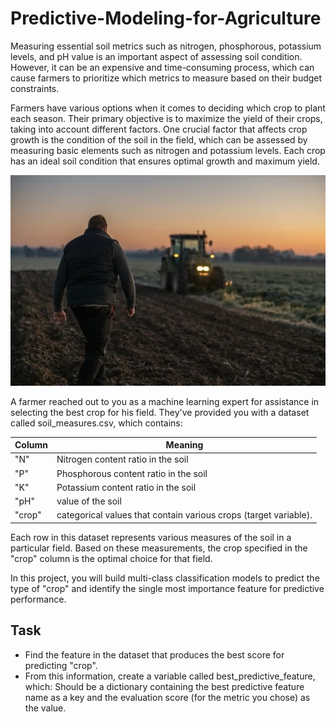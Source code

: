 # Predictive-Modeling-for-Agriculture

Measuring essential soil metrics such as nitrogen, phosphorous, potassium levels, and pH value is an important aspect of assessing soil condition. However, it can be an expensive and time-consuming process, which can cause farmers to prioritize which metrics to measure based on their budget constraints.

Farmers have various options when it comes to deciding which crop to plant each season. Their primary objective is to maximize the yield of their crops, taking into account different factors. One crucial factor that affects crop growth is the condition of the soil in the field, which can be assessed by measuring basic elements such as nitrogen and potassium levels. Each crop has an ideal soil condition that ensures optimal growth and maximum yield.

![farmer](https://github.com/Ahmed-R-Hamdan/Predictive-Modeling-for-Agriculture/blob/main/farmer_in_a_field.jpg)

A farmer reached out to you as a machine learning expert for assistance in selecting the best crop for his field. They've provided you with a dataset called soil_measures.csv, which contains:

| Column | Meaning |
| - | - |
|"N"  | Nitrogen content ratio in the soil |
|"P" | Phosphorous content ratio in the soil |
|"K"  | Potassium content ratio in the soil |
|"pH" | value of the soil |
|"crop" | categorical values that contain various crops (target variable).|

Each row in this dataset represents various measures of the soil in a particular field. Based on these measurements, the crop specified in the "crop" column is the optimal choice for that field.

In this project, you will build multi-class classification models to predict the type of "crop" and identify the single most importance feature for predictive performance.

## Task
- Find the feature in the dataset that produces the best score for predicting "crop".
- From this information, create a variable called best_predictive_feature, which:
        Should be a dictionary containing the best predictive feature name as a key and the evaluation score (for the metric you chose) as the value.
